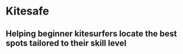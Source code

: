 <h1>Kitesafe</h1>
<h2>Helping beginner kitesurfers locate the best spots tailored to their skill level</h2>
